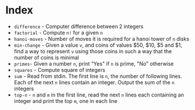 # Index

* `difference` - Computer difference between 2 integers
* `factorial` - Compute `n!` for a given `n`
* `hanoi-moves` - Number of moves it is required for a hanoi tower of `n` disks
* `min-change` - Given a value `v`, and coins of values $50, $10, $5 and $1,
find a way to represent `v` using those coins in such a way that the
number of coins is minimal
* `primes`- Given a number `n`, print "Yes" if `n` is prime, "No" otherwise
* `squares` - Compute square of integers
* `sum` - Read from stdin. The first line is `n`, the number of following
  lines. Each of the next `n` lines contain an integer. Output the sum of the `n` integers
* `top-n` - `n` and `m` in the first line, read the next `n` lines each containing an integer and print the top `m`, one in each line
